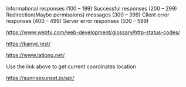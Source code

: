 Informational responses (100 – 199)
Successful responses (200 – 299)
Redirection(Maybe permissions) messages (300 – 399)
Client error responses (400 – 499)
Server error responses (500 – 599)

https://www.webfx.com/web-development/glossary/http-status-codes/

https://kanye.rest/

https://www.latlong.net/

Use the link above to get current coordinates location

https://sunrisesunset.io/api/
